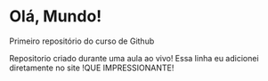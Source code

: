 # Olá, Mundo!
 Primeiro repositório do curso de Github

Repositorio criado durante uma aula ao vivo!
Essa linha eu adicionei diretamente no site !QUE IMPRESSIONANTE!
